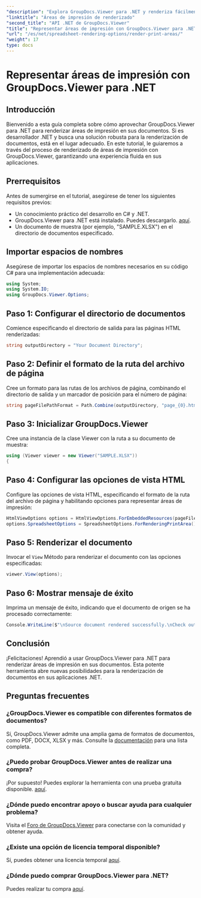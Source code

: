 ```yaml
---
"description": "Explora GroupDocs.Viewer para .NET y renderiza fácilmente áreas de impresión en varios formatos de documento. ¡Prueba la versión gratuita ahora!"
"linktitle": "Áreas de impresión de renderizado"
"second_title": "API .NET de GroupDocs.Viewer"
"title": "Representar áreas de impresión con GroupDocs.Viewer para .NET"
"url": "/es/net/spreadsheet-rendering-options/render-print-areas/"
"weight": 17
type: docs
---
```

# Representar áreas de impresión con GroupDocs.Viewer para .NET

## Introducción
Bienvenido a esta guía completa sobre cómo aprovechar GroupDocs.Viewer para .NET para renderizar áreas de impresión en sus documentos. Si es desarrollador .NET y busca una solución robusta para la renderización de documentos, está en el lugar adecuado. En este tutorial, le guiaremos a través del proceso de renderizado de áreas de impresión con GroupDocs.Viewer, garantizando una experiencia fluida en sus aplicaciones.
## Prerrequisitos
Antes de sumergirse en el tutorial, asegúrese de tener los siguientes requisitos previos:
- Un conocimiento práctico del desarrollo en C# y .NET.
- GroupDocs.Viewer para .NET está instalado. Puedes descargarlo. [aquí](https://releases.groupdocs.com/viewer/net/).
- Un documento de muestra (por ejemplo, "SAMPLE.XLSX") en el directorio de documentos especificado.
## Importar espacios de nombres
Asegúrese de importar los espacios de nombres necesarios en su código C# para una implementación adecuada:
```csharp
using System;
using System.IO;
using GroupDocs.Viewer.Options;
```
## Paso 1: Configurar el directorio de documentos
Comience especificando el directorio de salida para las páginas HTML renderizadas:
```csharp
string outputDirectory = "Your Document Directory";
```
## Paso 2: Definir el formato de la ruta del archivo de página
Cree un formato para las rutas de los archivos de página, combinando el directorio de salida y un marcador de posición para el número de página:
```csharp
string pageFilePathFormat = Path.Combine(outputDirectory, "page_{0}.html");
```
## Paso 3: Inicializar GroupDocs.Viewer
Cree una instancia de la clase Viewer con la ruta a su documento de muestra:
```csharp
using (Viewer viewer = new Viewer("SAMPLE.XLSX"))
{
```
## Paso 4: Configurar las opciones de vista HTML
Configure las opciones de vista HTML, especificando el formato de la ruta del archivo de página y habilitando opciones para representar áreas de impresión:
```csharp
HtmlViewOptions options = HtmlViewOptions.ForEmbeddedResources(pageFilePathFormat);
options.SpreadsheetOptions = SpreadsheetOptions.ForRenderingPrintArea();
```
## Paso 5: Renderizar el documento
Invocar el `View` Método para renderizar el documento con las opciones especificadas:
```csharp
viewer.View(options);
```
## Paso 6: Mostrar mensaje de éxito
Imprima un mensaje de éxito, indicando que el documento de origen se ha procesado correctamente:
```csharp
Console.WriteLine($"\nSource document rendered successfully.\nCheck output in {outputDirectory}.");
```
## Conclusión
¡Felicitaciones! Aprendió a usar GroupDocs.Viewer para .NET para renderizar áreas de impresión en sus documentos. Esta potente herramienta abre nuevas posibilidades para la renderización de documentos en sus aplicaciones .NET.
## Preguntas frecuentes
### ¿GroupDocs.Viewer es compatible con diferentes formatos de documentos?
Sí, GroupDocs.Viewer admite una amplia gama de formatos de documentos, como PDF, DOCX, XLSX y más. Consulte la [documentación](https://tutorials.groupdocs.com/viewer/net/) para una lista completa.
### ¿Puedo probar GroupDocs.Viewer antes de realizar una compra?
¡Por supuesto! Puedes explorar la herramienta con una prueba gratuita disponible. [aquí](https://releases.groupdocs.com/).
### ¿Dónde puedo encontrar apoyo o buscar ayuda para cualquier problema?
Visita el [Foro de GroupDocs.Viewer](https://forum.groupdocs.com/c/viewer/9) para conectarse con la comunidad y obtener ayuda.
### ¿Existe una opción de licencia temporal disponible?
Sí, puedes obtener una licencia temporal [aquí](https://purchase.groupdocs.com/temporary-license/).
### ¿Dónde puedo comprar GroupDocs.Viewer para .NET?
Puedes realizar tu compra [aquí](https://purchase.groupdocs.com/buy).